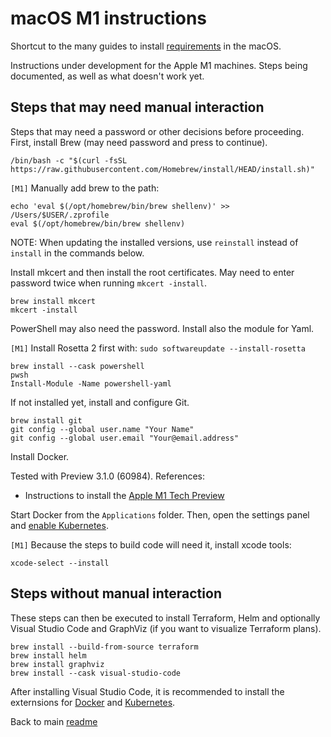 # macOS M1 instructions

Shortcut to the many guides to install [requirements](./requirements.md) in the macOS.

Instructions under development for the Apple M1 machines. Steps being documented, as well as what doesn't work yet.

## Steps that may need manual interaction

Steps that may need a password or other decisions before proceeding. First, install Brew (may need password and press to continue).

```shell
/bin/bash -c "$(curl -fsSL https://raw.githubusercontent.com/Homebrew/install/HEAD/install.sh)"
```

`[M1]` Manually add brew to the path:

```shell
echo 'eval $(/opt/homebrew/bin/brew shellenv)' >> /Users/$USER/.zprofile
eval $(/opt/homebrew/bin/brew shellenv)
```

NOTE: When updating the installed versions, use `reinstall` instead of `install` in the commands below.

Install mkcert and then install the root certificates. May need to enter password twice when running `mkcert -install`.

```shell
brew install mkcert
mkcert -install
```

PowerShell may also need the password. Install also the module for Yaml.

`[M1]` Install Rosetta 2 first with: `sudo softwareupdate --install-rosetta`

```shell
brew install --cask powershell
pwsh
Install-Module -Name powershell-yaml
```

If not installed yet, install and configure Git.

```shell
brew install git
git config --global user.name "Your Name"
git config --global user.email "Your@email.address"
```

Install Docker.

Tested with Preview 3.1.0 (60984). References:

- Instructions to install the [Apple M1 Tech Preview](https://docs.docker.com/docker-for-mac/apple-m1/)

Start Docker from the `Applications` folder. Then, open the settings panel and [enable Kubernetes](https://docs.docker.com/docker-for-mac/#kubernetes).

`[M1]` Because the steps to build code will need it, install xcode tools:

```shell
xcode-select --install
```

## Steps without manual interaction

These steps can then be executed to install Terraform, Helm and optionally Visual Studio Code and GraphViz (if you want to visualize Terraform plans).

```shell
brew install --build-from-source terraform
brew install helm
brew install graphviz
brew install --cask visual-studio-code
```

After installing Visual Studio Code, it is recommended to install the externsions for [Docker](https://marketplace.visualstudio.com/items?itemName=ms-azuretools.vscode-docker) and [Kubernetes](https://marketplace.visualstudio.com/items?itemName=ms-kubernetes-tools.vscode-kubernetes-tools).

Back to main [readme](../README.md)
